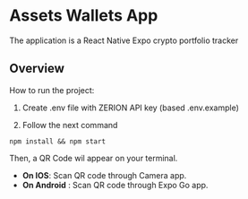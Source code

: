 # Assets Wallets App

The application is a React Native Expo crypto portfolio tracker

## Overview

How to run the project:

1. Create .env file with ZERION API key (based .env.example)

2. Follow the next command

```
npm install && npm start
```

Then, a QR Code wil appear on your terminal.
- **On IOS**: Scan QR code through Camera app.
- **On Android** : Scan QR code through Expo Go app.
